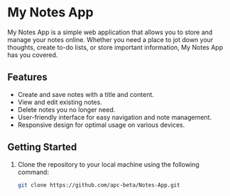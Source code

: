 # My Notes App

My Notes App is a simple web application that allows you to store and manage your notes online. Whether you need a place to jot down your thoughts, create to-do lists, or store important information, My Notes App has you covered.

## Features

- Create and save notes with a title and content.
- View and edit existing notes.
- Delete notes you no longer need.
- User-friendly interface for easy navigation and note management.
- Responsive design for optimal usage on various devices.

## Getting Started

1. Clone the repository to your local machine using the following command:

   ```bash
   git clone https://github.com/apc-beta/Notes-App.git
